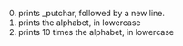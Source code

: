 0. prints _putchar, followed by a new line.
1. prints the alphabet, in lowercase
2. prints 10 times the alphabet, in lowercase
